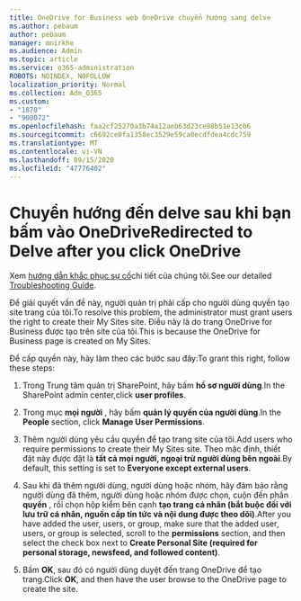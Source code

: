 ```yaml
---
title: OneDrive for Business web OneDrive chuyển hướng sang delve
ms.author: pebaum
author: pebaum
manager: mnirkhe
ms.audience: Admin
ms.topic: article
ms.service: o365-administration
ROBOTS: NOINDEX, NOFOLLOW
localization_priority: Normal
ms.collection: Adm_O365
ms.custom:
- "1870"
- "900072"
ms.openlocfilehash: faa2cf25270a3b74a12aeb63d23ce98b51e13cb6
ms.sourcegitcommit: c6692ce0fa1358ec3529e59ca0ecdfdea4cdc759
ms.translationtype: MT
ms.contentlocale: vi-VN
ms.lasthandoff: 09/15/2020
ms.locfileid: "47776402"
---
```

# <a name="redirected-to-delve-after-you-click-onedrive"></a><span data-ttu-id="a522b-102">Chuyển hướng đến delve sau khi bạn bấm vào OneDrive</span><span class="sxs-lookup"><span data-stu-id="a522b-102">Redirected to Delve after you click OneDrive</span></span>

<span data-ttu-id="a522b-103">Xem [hướng dẫn khắc phục sự cố](https://docs.microsoft.com/sharepoint/support/sites/troubleshooting-guide-for-sites-stopped-at-provisioning)chi tiết của chúng tôi.</span><span class="sxs-lookup"><span data-stu-id="a522b-103">See our detailed [Troubleshooting Guide](https://docs.microsoft.com/sharepoint/support/sites/troubleshooting-guide-for-sites-stopped-at-provisioning).</span></span>

<span data-ttu-id="a522b-104">Để giải quyết vấn đề này, người quản trị phải cấp cho người dùng quyền tạo site trang của tôi.</span><span class="sxs-lookup"><span data-stu-id="a522b-104">To resolve this problem, the administrator must grant users the right to create their My Sites site.</span></span> <span data-ttu-id="a522b-105">Điều này là do trang OneDrive for Business được tạo trên site của tôi.</span><span class="sxs-lookup"><span data-stu-id="a522b-105">This is because the OneDrive for Business page is created on My Sites.</span></span>

<span data-ttu-id="a522b-106">Để cấp quyền này, hãy làm theo các bước sau đây:</span><span class="sxs-lookup"><span data-stu-id="a522b-106">To grant this right, follow these steps:</span></span>

1. <span data-ttu-id="a522b-107">Trong Trung tâm quản trị SharePoint, hãy bấm **hồ sơ người dùng**.</span><span class="sxs-lookup"><span data-stu-id="a522b-107">In the SharePoint admin center,click **user profiles**.</span></span>

2. <span data-ttu-id="a522b-108">Trong mục **mọi người** , hãy bấm **quản lý quyền của người dùng**.</span><span class="sxs-lookup"><span data-stu-id="a522b-108">In the **People** section, click **Manage User Permissions**.</span></span>

3. <span data-ttu-id="a522b-109">Thêm người dùng yêu cầu quyền để tạo trang site của tôi.</span><span class="sxs-lookup"><span data-stu-id="a522b-109">Add users who require permissions to create their My Sites site.</span></span> <span data-ttu-id="a522b-110">Theo mặc định, thiết đặt này được đặt là **tất cả mọi người, ngoại trừ người dùng bên ngoài**.</span><span class="sxs-lookup"><span data-stu-id="a522b-110">By default, this setting is set to **Everyone except external users**.</span></span>

4. <span data-ttu-id="a522b-111">Sau khi đã thêm người dùng, người dùng hoặc nhóm, hãy đảm bảo rằng người dùng đã thêm, người dùng hoặc nhóm được chọn, cuộn đến phần **quyền** , rồi chọn hộp kiểm bên cạnh **tạo trang cá nhân (bắt buộc đối với lưu trữ cá nhân, nguồn cấp tin tức và nội dung được theo dõi)**.</span><span class="sxs-lookup"><span data-stu-id="a522b-111">After you have added the user, users, or group, make sure that the added user, users, or group is selected, scroll to the **permissions** section, and then select the check box next to **Create Personal Site (required for personal storage, newsfeed, and followed content)**.</span></span>

5. <span data-ttu-id="a522b-112">Bấm **OK**, sau đó có người dùng duyệt đến trang OneDrive để tạo trang.</span><span class="sxs-lookup"><span data-stu-id="a522b-112">Click **OK**, and then have the user browse to the OneDrive page to create the site.</span></span>

